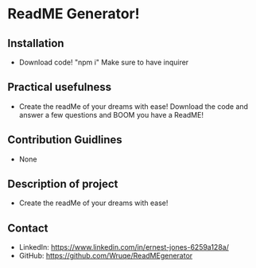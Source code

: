 
  # ReadME Generator!

  ## Installation
  - Download code! "npm i" Make sure to have inquirer   
  
  ## Practical usefulness
   - Create the readMe of your dreams with ease! Download the code and answer a few questions and BOOM you have a ReadME!
  
  ## Contribution Guidlines
  - None
  
  ## Description of project
   - Create the readMe of your dreams with ease! 
  
  ## Contact
  - LinkedIn: https://www.linkedin.com/in/ernest-jones-6259a128a/
  - GitHub: https://github.com/Wruqe/ReadMEgenerator
  